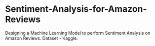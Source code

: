 # Sentiment-Analysis-for-Amazon-Reviews
Designing a Machine Learning Model to perform Sentiment Analysis on Amazon Reviews. Dataset - Kaggle.
